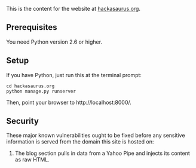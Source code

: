 This is the content for the website at [hackasaurus.org].

## Prerequisites

You need Python version 2.6 or higher.

## Setup

If you have Python, just run this at the terminal prompt:

    cd hackasaurus.org
    python manage.py runserver

Then, point your browser to http://localhost:8000/.

## Security

These major known vulnerabilities ought to be fixed before any sensitive
information is served from the domain this site is hosted on:

1. The blog section pulls in data from a Yahoo Pipe and injects its content as
raw HTML.

  [hackasaurus.org]: http://hackasaurus.org
